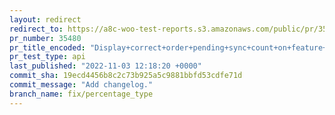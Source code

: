 ```yaml
---
layout: redirect
redirect_to: https://a8c-woo-test-reports.s3.amazonaws.com/public/pr/35480/api/index.html
pr_number: 35480
pr_title_encoded: "Display+correct+order+pending+sync+count+on+feature+enabled+screen."
pr_test_type: api
last_published: "2022-11-03 12:18:20 +0000"
commit_sha: 19ecd4456b8c2c73b925a5c9881bbfd53cdfe71d
commit_message: "Add changelog."
branch_name: fix/percentage_type
---
```


